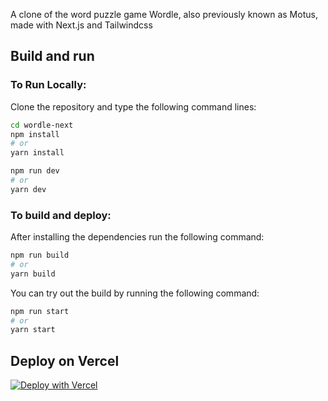 A clone of the word puzzle game Wordle, also previously known as Motus, made with Next.js and Tailwindcss

## Build and run

### To Run Locally:

Clone the repository and type the following command lines:

```bash
cd wordle-next
npm install
# or
yarn install

npm run dev
# or
yarn dev

```

### To build and deploy:

After installing the dependencies run the following command:

```bash
npm run build
# or
yarn build
```

You can try out the build by running the following command:

```bash
npm run start
# or
yarn start
```

## Deploy on Vercel
[![Deploy with Vercel](https://vercel.com/button)](https://vercel.com/new/clone?repository-url=https%3A%2F%2Fgithub.com%2Fto-fuu%2Fwordle-next&demo-title=Worlde-Next&demo-description=A%20clone%20of%20the%20word%20puzzle%20game%20Wordle%2C%20also%20previously%20known%20as%20Motus%2C%20made%20with%20Next.js%20and%20Tailwindcss&demo-url=https%3A%2F%2Fwordlenext.alachebbi.com&demo-image=https%3A%2F%2Fwww.datocms-assets.com%2F60949%2F1645644451-wordlenext.png)
